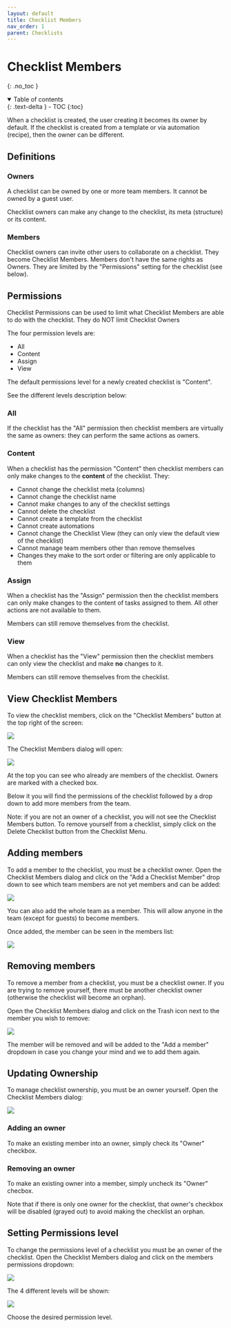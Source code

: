 ```yaml
---
layout: default
title: Checklist Members
nav_order: 1
parent: Checklists
---
```

# Checklist Members
{: .no_toc }

<details open markdown="block">
  <summary>
    Table of contents
  </summary>
  {: .text-delta }
- TOC
{:toc}
</details>

When a checklist is created, the user creating it becomes its owner by default. If the checklist is created from a template or via automation (recipe), then the owner can be different.

## Definitions

### Owners
A checklist can be owned by one or more team members. It cannot be owned by a guest user.

Checklist owners can make any change to the checklist, its meta (structure) or its content. 

### Members
Checklist owners can invite other users to collaborate on a checklist. They become Checklist Members. Members don't have the same rights as Owners. They are limited by the "Permissions" setting for the checklist (see below). 

## Permissions
Checklist Permissions can be used to limit what Checklist Members are able to do with the checklist. They do NOT limit Checklist Owners

The four permission levels are:
* All
* Content
* Assign
* View

The default permissions level for a newly created checklist is "Content".

See the different levels description below:

### All
If the checklist has the "All" permission then checklist members are virtually the same as owners: they can perform the same actions as owners.

### Content
When a checklist has the permission "Content" then checklist members can only make changes to the **content** of the checklist. They:
* Cannot change the checklist meta (columns)
* Cannot change the checklist name
* Cannot make changes to any of the checklist settings
* Cannot delete the checklist
* Cannot create a template from the checklist
* Cannot create automations
* Cannot change the Checklist View (they can only view the default view of the checklist)
* Cannot manage team members other than remove themselves
* Changes they make to the sort order or filtering are only applicable to them

### Assign
When a checklist has the "Assign" permission then the checklist members can only make changes to the content of tasks assigned to them. All other actions are not available to them.

Members can still remove themselves from the checklist.

### View
When a checklist has the "View" permission then the checklist members can only view the checklist and make **no** changes to it.

Members can still remove themselves from the checklist.

## View Checklist Members
To view the checklist members, click on the "Checklist Members" button at the top right of the screen:

![](/assets/images/checklists/checklist-members-open.png)

The Checklist Members dialog will open: 

![](/assets/images/checklists/checklist-members.png)

At the top you can see who already are members of the checklist. Owners are marked with a checked box.

Below it you will find the permissions of the checklist followed by a drop down to add more members from the team.

Note: if you are not an owner of a checklist, you will not see the Checklist Members button. To remove yourself from a checklist, simply click on the Delete Checklist button from the Checklist Menu.

## Adding members
To add a member to the checklist, you must be a checklist owner. Open the Checklist Members dialog and click on the "Add a Checklist Member" drop down to see which team members are not yet members and can be added:

![](/assets/images/checklists/checklist-add-member.png)

You can also add the whole team as a member. This will allow anyone in the team (except for guests) to become members.

Once added, the member can be seen in the members list:

![](/assets/images/checklists/checklist-member-added.png)

## Removing members
To remove a member from a checklist, you must be a checklist owner. If you are trying to remove yourself, there must be another checklist owner (otherwise the checklist will become an orphan).

Open the Checklist Members dialog and click on the Trash icon next to the member you wish to remove:

![](/assets/images/checklists/checklist-member-remove.png)

The member will be removed and will be added to the "Add a member" dropdown in case you change your mind and we to add them again.

## Updating Ownership
To manage checklist ownership, you must be an owner yourself. Open the Checklist Members dialog:

![](/assets/images/checklists/checklist-owner-manage.png)

### Adding an owner
To make an existing member into an owner, simply check its "Owner" checkbox.

### Removing an owner
To make an existing owner into a member, simply uncheck its "Owner" checbox.

Note that if there is only one owner for the checklist, that owner's checkbox will be disabled (grayed out) to avoid making the checklist an orphan.

## Setting Permissions level
To change the permissions level of a checklist you must be an owner of the checklist. Open the Checklist Members dialog and click on the members permissions dropdown:

![](/assets/images/checklists/checklist-permissions-open.png)

The 4 different levels will be shown:

![](/assets/images/checklists/checklist-permissions.png)

Choose the desired permission level.